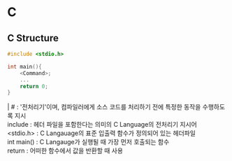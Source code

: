 # C

## C Structure
```c
#include <stdio.h>

int main(){
    <Command>;
    ...
    return 0;
}
```
| # : '전처리기'이며, 컴파일러에게 소스 코드를 처리하기 전에 특정한 동작을 수행하도록 지시 <br>
include : 헤더 파일을 포함한다는 의미의 C Language의 전처리기 지시어 <br>
<stdio.h> : C Langauage의 표준 입출력 함수가 정의되어 있는 헤더파일 <br>
int main() : C Langauge가 실행될 때 가장 먼저 호출되는 함수 <br>
return : 어떠한 함수에서 값을 반환할 때 사용

